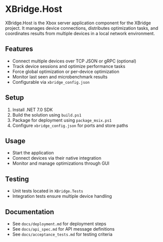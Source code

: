 # XBridge.Host


XBridge.Host is the Xbox server application component for the XBridge project. It manages device connections, distributes optimization tasks, and coordinates results from multiple devices in a local network environment.


## Features
- Connect multiple devices over TCP JSON or gRPC (optional)
- Track device sessions and optimize performance tasks
- Force global optimization or per-device optimization
- Monitor last seen and microbenchmark results
- Configurable via `xbridge_config.json`


## Setup
1. Install .NET 7.0 SDK
2. Build the solution using `build.ps1`
3. Package for deployment using `package_msix.ps1`
4. Configure `xbridge_config.json` for ports and store paths


## Usage
- Start the application
- Connect devices via their native integration
- Monitor and manage optimizations through GUI


## Testing
- Unit tests located in `XBridge.Tests`
- Integration tests ensure multiple device handling


## Documentation
- See `docs/deployment.md` for deployment steps
- See `docs/api_spec.md` for API message definitions
- See `docs/acceptance_tests.md` for testing criteria